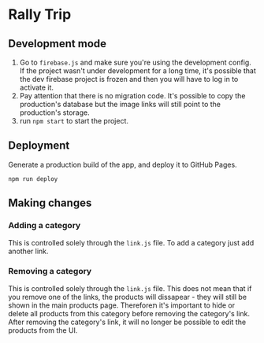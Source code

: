 # Rally Trip

## Development mode
1. Go to `firebase.js` and make sure you're using the development config.\
If the project wasn't under development for a long time, it's possible that the dev firebase project is frozen and then you will have to log in to activate it.
2. Pay attention that there is no migration code. It's possible to copy the production's database but the image links will still point to the production's storage.
3. run `npm start` to start the project.
## Deployment

Generate a production build of the app, and deploy it to GitHub Pages.

``` 
npm run deploy 
```

## Making changes
### Adding a category
 This is controlled solely through the `link.js` file. To add a category just add another link.
### Removing a category
 This is controlled solely through the `link.js` file. This does not mean that if you remove one of the links, the products will dissapear - they will still be shown in the main products page. Thereforeת it's important to hide or delete all products from this category before removing the category's link. After removing the category's link, it will no longer be possible to edit the products from the UI.
